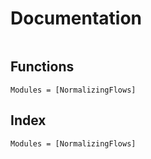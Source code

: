 # Documentation

```@contents
```

## Functions

```@autodocs
Modules = [NormalizingFlows]
```

## Index

```@index
Modules = [NormalizingFlows]
```